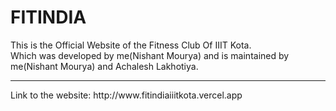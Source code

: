 # FITINDIA
This is the Official Website of the Fitness Club Of IIIT Kota.
<br>
Which was developed by me(Nishant Mourya) and is maintained by me(Nishant Mourya) and Achalesh Lakhotiya.
<hr>
Link to the website: http://www.fitindiaiiitkota.vercel.app
